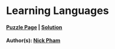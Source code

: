 # Learning Languages

#### [Puzzle Page](4.4-p.pdf) | [Solution](4.4.pdf)
#### Author(s): [Nick Pham](../../../../search.html?q=Nick+Pham)

